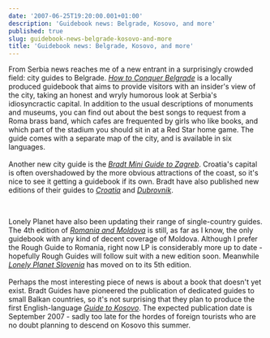 ```yaml
---
date: '2007-06-25T19:20:00.001+01:00'
description: 'Guidebook news: Belgrade, Kosovo, and more'
published: true
slug: guidebook-news-belgrade-kosovo-and-more
title: 'Guidebook news: Belgrade, Kosovo, and more'
---
```


From Serbia news reaches me of a new entrant in a surprisingly crowded field: city guides to Belgrade. <i><a href="http://www.amazon.co.uk/exec/obidos/redirect?link_code=as2&amp;path=ASIN/8683253023/ref=nosim/&amp;amp;amp;tag=balkanology-21&amp;camp=1634&amp;creative=6738&quot;" title="More about this book at Amazon">How to Conquer Belgrade</a></i> is a locally produced guidebook that aims to provide visitors with an insider's view of the city, taking an honest and wryly humorous look at Serbia's idiosyncractic capital. In addition to the usual descriptions of monuments and museums, you can find out about the best songs to request from a Roma brass band, which cafes are frequented by girls who like books, and which part of the stadium you should sit in at a Red Star home game. The guide comes with a separate map of the city, and is available in six languages.<br /><br />Another new city guide is the <i><a href="http://www.amazon.co.uk/exec/obidos/redirect?link_code=as2&amp;path=ASIN/1841621897/ref=nosim/&amp;amp;amp;tag=balkanology-21&amp;camp=1634&amp;creative=6738&quot;" title="More about this book at Amazon">Bradt Mini Guide to Zagreb</a></i>. Croatia's capital is often overshadowed by the more obvious attractions of the coast, so it's nice to see it getting a guidebook if its own. Bradt have also published new editions of their guides to <i><a href="http://www.amazon.co.uk/exec/obidos/redirect?link_code=as2&amp;path=ASIN/1841621927/ref=nosim/&amp;amp;amp;tag=balkanology-21&amp;camp=1634&amp;creative=6738&quot;" title="More about this book at Amazon">Croatia</a></i> and <i><a href="http://www.amazon.co.uk/exec/obidos/redirect?link_code=as2&amp;path=ASIN/1841621919/ref=nosim/&amp;amp;amp;tag=balkanology-21&amp;camp=1634&amp;creative=6738&quot;" title="More about this book at Amazon">Dubrovnik</a></i>.</p><br /><p>Lonely Planet have also been updating their range of single-country guides. The 4th edition of <i><a href="http://www.amazon.co.uk/exec/obidos/redirect?link_code=as2&amp;path=ASIN/1741044782/ref=nosim/&amp;amp;amp;tag=balkanology-21&amp;camp=1634&amp;creative=6738&quot;" title="More about this book at Amazon">Romania and Moldova</a></i> is still, as far as I know, the only guidebook with any kind of decent coverage of Moldova. Although I prefer the Rough Guide to Romania, right now LP is considerably more up to date - hopefully Rough Guides will follow suit with a new edition soon. Meanwhile <i><a href="http://www.amazon.co.uk/exec/obidos/redirect?link_code=as2&amp;path=ASIN/1741044804/ref=nosim/&amp;amp;amp;tag=balkanology-21&amp;camp=1634&amp;creative=6738&quot;" title="More about this book at Amazon">Lonely Planet Slovenia</a></i> has moved on to its 5th edition.<br /><br />Perhaps the most interesting piece of news is about a book that doesn't yet exist. Bradt Guides have pioneered the publication of dedicated guides to small Balkan countries, so it's not surprising that they plan to produce the first English-language <i><a href="http://www.amazon.co.uk/exec/obidos/redirect?link_code=as2&amp;path=ASIN/1841621994/ref=nosim/&amp;amp;amp;tag=balkanology-21&amp;camp=1634&amp;creative=6738&quot;" title="More about this book at Amazon">Guide to Kosovo</a></i>. The expected publication date is September 2007 - sadly too late for the hordes of foreign tourists who are no doubt planning to descend on Kosovo this summer.